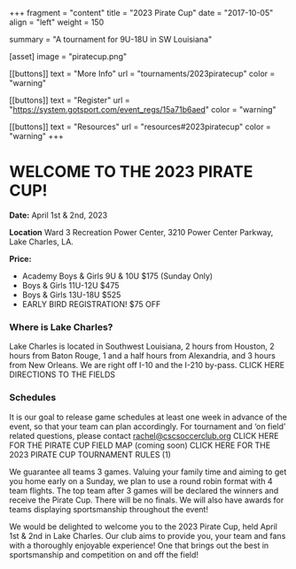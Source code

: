 +++
fragment = "content"
title = "2023 Pirate Cup"
date = "2017-10-05"
align = "left"
weight = 150

summary = "A tournament for 9U-18U in SW Louisiana"

[asset]
  image = "piratecup.png"

[[buttons]]
  text = "More Info"
  url = "tournaments/2023piratecup"
  color = "warning"

[[buttons]]
  text = "Register"
  url = "https://system.gotsport.com/event_regs/15a71b6aed"
  color = "warning"

[[buttons]]
  text = "Resources"
  url = "resources#2023piratecup"
  color = "warning"
+++

# WELCOME TO THE 2023 PIRATE CUP! 

**Date:** April 1st & 2nd, 2023

**Location** Ward 3 Recreation Power Center, 3210 Power Center Parkway, Lake Charles, LA.

**Price:**
 - Academy Boys & Girls 9U & 10U $175 (Sunday Only)
 - Boys & Girls 11U-12U $475
 - Boys & Girls 13U-18U $525
 - EARLY BIRD REGISTRATION! $75 OFF


### Where is Lake Charles?
Lake Charles is located in Southwest Louisiana, 2 hours from Houston, 2 hours from Baton Rouge, 1 and a half hours from Alexandria, and 3 hours from New Orleans. We are right off I-10 and the I-210 by-pass. CLICK HERE DIRECTIONS TO THE FIELDS
  
### Schedules
It is our goal to release game schedules at least one week in advance of the event, so that your team can plan accordingly. For tournament and ‘on field’ related questions, please contact rachel@cscsoccerclub.org
CLICK HERE FOR THE PIRATE CUP FIELD MAP (coming soon)
CLICK HERE FOR THE 2023 PIRATE CUP TOURNAMENT RULES (1)

We guarantee all teams 3 games. Valuing your family time and aiming to get you home early on a Sunday, we plan to use a round robin format with 4 team flights. The top team after 3 games will be declared the winners and receive the Pirate Cup. There will be no finals. We will also have awards for teams displaying sportsmanship throughout the event!

We would be delighted to welcome you to the 2023 Pirate Cup, held April 1st & 2nd in Lake Charles. Our club aims to provide you, your team and fans with a thoroughly enjoyable experience! One that brings out the best in sportsmanship and competition on and off the field!

[register]: https://system.gotsport.com/event_regs/15a71b6aed
